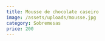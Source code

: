 ```yaml
---
title: Mousse de chocolate caseiro
image: /assets/uploads/mousse.jpg
category: Sobremesas
price: 200
---
```


